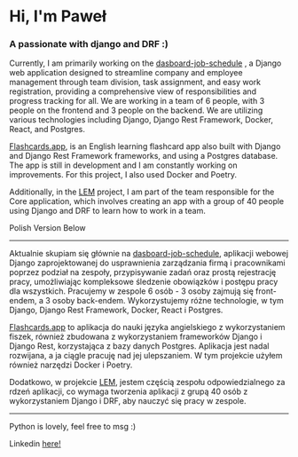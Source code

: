 <h1>Hi, I'm Paweł</h1>
<h3>A passionate with django and DRF :)</h3>

Currently, I am primarily working on the [dasboard-job-schedule](https://github.com/Dashboard-Manager/job-schedule) , a Django web application designed to streamline company and employee management through team division, task assignment, and easy work registration, providing a comprehensive view of responsibilities and progress tracking for all. We are working in a team of 6 people, with 3 people on the frontend and 3 people on the backend. We are utilizing various technologies including Django, Django Rest Framework, Docker, React, and Postgres.

[Flashcards.app](https://github.com/kwiats/flashcards-app), is an English learning flashcard app also built with Django and Django Rest Framework frameworks, and using a Postgres database. The app is still in development and I am constantly working on improvements. For this project, I also used Docker and Poetry.

Additionally, in the [LEM](https://github.com/LemCommunity/lem) project, I am part of the team responsible for the Core application, which involves creating an app with a group of 40 people using Django and DRF to learn how to work in a team.

Polish Version Below

---
Aktualnie skupiam się głównie na [dasboard-job-schedule](https://github.com/Dashboard-Manager/job-schedule), aplikacji webowej Django zaprojektowanej do usprawnienia zarządzania firmą i pracownikami poprzez podział na zespoły, przypisywanie zadań oraz prostą rejestrację pracy, umożliwiając kompleksowe śledzenie obowiązków i postępu pracy dla wszystkich. Pracujemy w zespole 6 osób - 3 osoby zajmują się front-endem, a 3 osoby back-endem. Wykorzystujemy różne technologie, w tym Django, Django Rest Framework, Docker, React i Postgres.

[Flashcards.app](https://github.com/kwiats/flashcards-app) to aplikacja do nauki języka angielskiego z wykorzystaniem fiszek, również zbudowana z wykorzystaniem frameworków Django i Django Rest, korzystająca z bazy danych Postgres. Aplikacja jest nadal rozwijana, a ja ciągle pracuję nad jej ulepszaniem. W tym projekcie użyłem również narzędzi Docker i Poetry.

Dodatkowo, w projekcie [LEM](https://github.com/LemCommunity/lem), jestem częścią zespołu odpowiedzialnego za rdzeń aplikacji, co wymaga tworzenia aplikacji z grupą 40 osób z wykorzystaniem Django i DRF, aby nauczyć się pracy w zespole.


---

Python is lovely, feel free to msg :) 

Linkedin [here!](www.linkedin.com/in/pawel-maciej-kwiatkowski)
